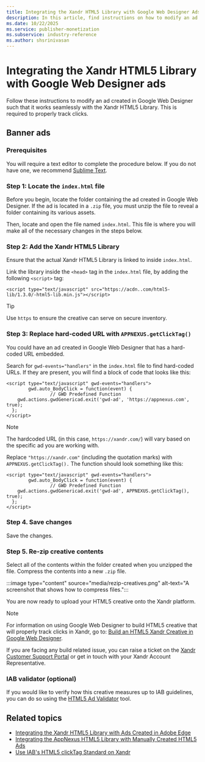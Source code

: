 ```yaml
---
title: Integrating the Xandr HTML5 Library with Google Web Designer Ads
description: In this article, find instructions on how to modify an ad created in Google Web Designer to work with the Xandr HTML5 Library. 
ms.date: 10/22/2025
ms.service: publisher-monetization
ms.subservice: industry-reference
ms.author: shsrinivasan
---
```


# Integrating the Xandr HTML5 Library with Google Web Designer ads

Follow these instructions to modify an ad created in Google Web Designer such that it works seamlessly with the Xandr HTML5 Library. This is required to properly track clicks.

## Banner ads

### Prerequisites

You will require a text editor to complete the procedure below. If you do not have one, we recommend [Sublime Text](http://www.sublimetext.com/2).

### Step 1: Locate the `index.html` file

Before you begin, locate the folder containing the ad created in Google Web Designer. If the ad is located in a `.zip` file, you must unzip the file to reveal a folder containing its various assets.

Then, locate and open the file named `index.html`. This file is where you will make all of the necessary changes in the steps below.

### Step 2: Add the Xandr HTML5 Library

Ensure that the actual Xandr HTML5 Library is linked to inside `index.html`.

Link the library inside the `<head>` tag in the `index.html` file, by adding the following `<script>` tag:

```
<script type="text/javascript" src="https://acdn..com/html5-lib/1.3.0/-html5-lib.min.js"></script>
```

> [!TIP]
> Use `https` to ensure the creative can serve on secure inventory.

### Step 3: Replace hard-coded URL with `APPNEXUS.getClickTag()`

You could have an ad created in Google Web Designer that has a hard-coded URL embedded.

Search for `gwd-events="handlers"` in the `index.html` file to find hard-coded URLs. If they are present, you will find a block of code that looks like this:

```
<script type="text/javascript" gwd-events="handlers">
        gwd.auto_BodyClick = function(event) {
                // GWD Predefined Function
    gwd.actions.gwdGenericad.exit('gwd-ad', 'https://appnexus.com', true);
  };
</script>
```

> [!NOTE]
> The hardcoded URL (in this case, `https://xandr.com/`) will vary based on the specific ad you are working with.

Replace `"https://xandr.com"` (including the quotation marks) with `APPNEXUS.getClickTag().` The function should look something like this:

```
<script type="text/javascript" gwd-events="handlers">
        gwd.auto_BodyClick = function(event) {
                // GWD Predefined Function
    gwd.actions.gwdGenericad.exit('gwd-ad', APPNEXUS.getClickTag(), true);
  };
</script>
```

### Step 4. Save changes

Save the changes.

### Step 5. Re-zip creative contents

Select all of the contents within the folder created when you unzipped the file. Compress the contents into a new `.zip` file.

:::image type="content" source="media/rezip-creatives.png" alt-text="A screenshot that shows how to compress files.":::

You are now ready to upload your HTML5 creative onto the Xandr platform.

> [!NOTE]
> For information on using Google Web Designer to build HTML5 creative that will properly track clicks in Xandr, go to: [Build an HTML5 Xandr Creative in Google Web Designer](build-an-html5-xandr-creative-in-google-web-designer.md).
>
> If you are facing any build related issue, you can raise a ticket on the [Xandr Customer Support Portal](https://help.xandr.com/s/login/) or get in touch with your Xandr Account Representative.

### IAB validator (optional)

If you would like to verify how this creative measures up to IAB guidelines, you can do so using the [HTML5 Ad Validator](https://www.iab.com/news/iab-tech-lab-releases-html5-ad-validator/) tool.

## Related topics

- [Integrating the Xandr HTML5 Library with Ads Created in Adobe Edge](integrating-the-xandr-html5-library-with-ads-created-in-adobe-edge.md)
- [Integrating the AppNexus HTML5 Library with Manually Created HTML5 Ads](https://github.com/appnexus/appnexus-html5-lib/blob/master/docs/Walkthrough-For-Manually-Created-Ads.md)
- [Use IAB's HTML5 clickTag Standard on Xandr](use-iab-s-html5-clicktag-standard-on-xandr.md)
